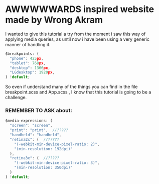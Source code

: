 # AWWWWWARDS inspired website made by Wrong Akram

<p>I wanted to give this tutorial a try from the moment i saw this way
of applying media queries, as until now i have been using a very generic manner
of handling it.</p>

```javascript
$breakpoints: (
  "phone": 425px,
  "tablet": 768px,
  "desktop": 1366px,
  "LGdesktop": 1920px,
) !default;
```

<p>So even if understand many of the things you can find in the file breakpoint.scss and App.scss
, I know that this tutorial is going to be a challenge.</p>

### REMEMBER TO ASK about:

```javascript
$media-expressions: (
  "screen": "screen",
  "print": "print",  //?????
  "handheld": "handheld",
  "retina2x": (  //?????
    "(-webkit-min-device-pixel-ratio: 2)",
    "(min-resolution: 192dpi)"
  ),
  "retina3x": (  //?????
    "(-webkit-min-device-pixel-ratio: 3)",
    "(min-resolution: 350dpi)"
  )
) !default;
```
